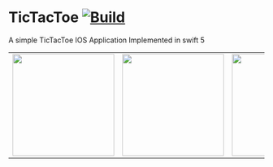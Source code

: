 # TicTacToe [![Build](https://github.com/akashkahalkar/TicTacToe/actions/workflows/build.yml/badge.svg)](https://github.com/akashkahalkar/TicTacToe/actions/workflows/build.yml)

A simple TicTacToe IOS Application Implemented in swift 5

<table>
  <tr>
    <td>
       <img src = "Screenshots/screenshots(1).png" width = "200" />            
    </td>
    <td>
         <img src = "Screenshots/screenshots(3).png" width = "200" />
    </td>
    <td>
        <img src = "Screenshots/screenshots(4).png" width = "200" />
    </td>
  </tr>
</table>
